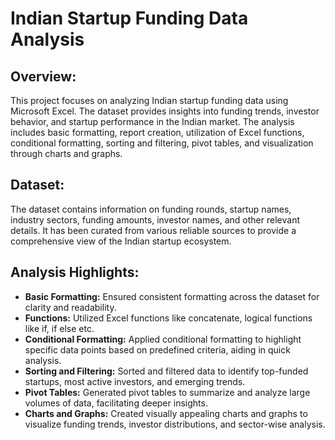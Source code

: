 # **Indian Startup Funding Data Analysis**

## **Overview:**
This project focuses on analyzing Indian startup funding data using Microsoft Excel. The dataset provides insights into funding trends, investor behavior, and startup performance in the Indian market. The analysis includes basic formatting, report creation, utilization of Excel functions, conditional formatting, sorting and filtering, pivot tables, and visualization through charts and graphs.

## **Dataset:**
The dataset contains information on funding rounds, startup names, industry sectors, funding amounts, investor names, and other relevant details. It has been curated from various reliable sources to provide a comprehensive view of the Indian startup ecosystem.

## **Analysis Highlights:**
- **Basic Formatting:** Ensured consistent formatting across the dataset for clarity and readability.
- **Functions:** Utilized Excel functions like concatenate, logical functions like if, if else etc.
- **Conditional Formatting:** Applied conditional formatting to highlight specific data points based on predefined criteria, aiding in quick analysis.
- **Sorting and Filtering:** Sorted and filtered data to identify top-funded startups, most active investors, and emerging trends.
- **Pivot Tables:** Generated pivot tables to summarize and analyze large volumes of data, facilitating deeper insights.
- **Charts and Graphs:** Created visually appealing charts and graphs to visualize funding trends, investor distributions, and sector-wise analysis.
